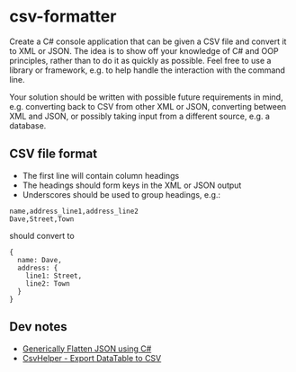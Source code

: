 # csv-formatter

Create a C# console application that can be given a CSV file and convert it to XML or JSON. The idea
is to show off your knowledge of C# and OOP principles, rather than to do it as quickly as possible.
Feel free to use a library or framework, e.g. to help handle the interaction with the command line.

Your solution should be written with possible future requirements in mind, e.g. converting back to
CSV from other XML or JSON, converting between XML and JSON, or possibly taking input from a
different source, e.g. a database.

## CSV file format
* The first line will contain column headings
* The headings should form keys in the XML or JSON output
* Underscores should be used to group headings, e.g.:

```
name,address_line1,address_line2
Dave,Street,Town
```

should convert to
```
{
  name: Dave,
  address: {
    line1: Street,
    line2: Town
  }
}
```

## Dev notes
* [Generically Flatten JSON using C#](https://stackoverflow.com/questions/32782937/generically-flatten-json-using-c-sharp)
* [CsvHelper - Export DataTable to CSV](https://github.com/JoshClose/CsvHelper/issues/1399)
